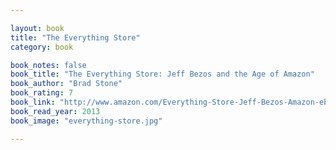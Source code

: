 ```yaml
---

layout: book
title: "The Everything Store"
category: book

book_notes: false
book_title: "The Everything Store: Jeff Bezos and the Age of Amazon"
book_author: "Brad Stone"
book_rating: 7
book_link: "http://www.amazon.com/Everything-Store-Jeff-Bezos-Amazon-ebook/dp/B00BWQW73E/"
book_read_year: 2013
book_image: "everything-store.jpg"

---
```

